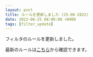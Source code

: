 ```yaml
---
layout: post
title: ルールを更新しました (25-06-2022)
date: 2022-06-25 08:00:00 +0900
tags: [filter_update]
---
```


フィルタのルールを更新しました。

最新のルールは[こちら](https://github.com/kittytail/BlockerRules)から確認できます。
